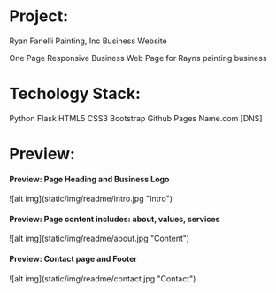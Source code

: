 <h1>Project:</h1>
<p>Ryan Fanelli Painting, Inc Business Website</h1>
<p>One Page Responsive Business Web Page for  Rayns painting business<p>

<h1>Techology Stack:</h1>
Python
Flask
HTML5
CSS3
Bootstrap
Github Pages
Name.com [DNS]
<h1>Preview:</h1>

<h4>Preview: Page Heading and Business Logo</h4>
![alt img](static/img/readme/intro.jpg "Intro")
<h4>Preview: Page content includes: about, values, services</h4>
![alt img](static/img/readme/about.jpg "Content")
<h4>Preview: Contact page and Footer</h4>
![alt img](static/img/readme/contact.jpg "Contact")
